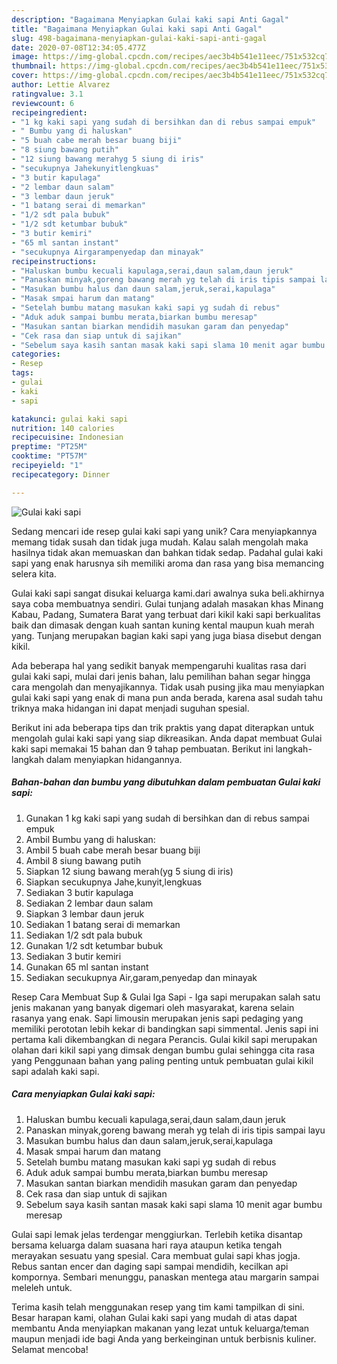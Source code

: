 ```yaml
---
description: "Bagaimana Menyiapkan Gulai kaki sapi Anti Gagal"
title: "Bagaimana Menyiapkan Gulai kaki sapi Anti Gagal"
slug: 498-bagaimana-menyiapkan-gulai-kaki-sapi-anti-gagal
date: 2020-07-08T12:34:05.477Z
image: https://img-global.cpcdn.com/recipes/aec3b4b541e11eec/751x532cq70/gulai-kaki-sapi-foto-resep-utama.jpg
thumbnail: https://img-global.cpcdn.com/recipes/aec3b4b541e11eec/751x532cq70/gulai-kaki-sapi-foto-resep-utama.jpg
cover: https://img-global.cpcdn.com/recipes/aec3b4b541e11eec/751x532cq70/gulai-kaki-sapi-foto-resep-utama.jpg
author: Lettie Alvarez
ratingvalue: 3.1
reviewcount: 6
recipeingredient:
- "1 kg kaki sapi yang sudah di bersihkan dan di rebus sampai empuk"
- " Bumbu yang di haluskan"
- "5 buah cabe merah besar buang biji"
- "8 siung bawang putih"
- "12 siung bawang merahyg 5 siung di iris"
- "secukupnya Jahekunyitlengkuas"
- "3 butir kapulaga"
- "2 lembar daun salam"
- "3 lembar daun jeruk"
- "1 batang serai di memarkan"
- "1/2 sdt pala bubuk"
- "1/2 sdt ketumbar bubuk"
- "3 butir kemiri"
- "65 ml santan instant"
- "secukupnya Airgarampenyedap dan minayak"
recipeinstructions:
- "Haluskan bumbu kecuali kapulaga,serai,daun salam,daun jeruk"
- "Panaskan minyak,goreng bawang merah yg telah di iris tipis sampai layu"
- "Masukan bumbu halus dan daun salam,jeruk,serai,kapulaga"
- "Masak smpai harum dan matang"
- "Setelah bumbu matang masukan kaki sapi yg sudah di rebus"
- "Aduk aduk sampai bumbu merata,biarkan bumbu meresap"
- "Masukan santan biarkan mendidih masukan garam dan penyedap"
- "Cek rasa dan siap untuk di sajikan"
- "Sebelum saya kasih santan masak kaki sapi slama 10 menit agar bumbu meresap"
categories:
- Resep
tags:
- gulai
- kaki
- sapi

katakunci: gulai kaki sapi 
nutrition: 140 calories
recipecuisine: Indonesian
preptime: "PT25M"
cooktime: "PT57M"
recipeyield: "1"
recipecategory: Dinner

---
```



![Gulai kaki sapi](https://img-global.cpcdn.com/recipes/aec3b4b541e11eec/751x532cq70/gulai-kaki-sapi-foto-resep-utama.jpg)

Sedang mencari ide resep gulai kaki sapi yang unik? Cara menyiapkannya memang tidak susah dan tidak juga mudah. Kalau salah mengolah maka hasilnya tidak akan memuaskan dan bahkan tidak sedap. Padahal gulai kaki sapi yang enak harusnya sih memiliki aroma dan rasa yang bisa memancing selera kita.

Gulai kaki sapi sangat disukai keluarga kami.dari awalnya suka beli.akhirnya saya coba membuatnya sendiri. Gulai tunjang adalah masakan khas Minang Kabau, Padang, Sumatera Barat yang terbuat dari kikil kaki sapi berkualitas baik dan dimasak dengan kuah santan kuning kental maupun kuah merah yang. Tunjang merupakan bagian kaki sapi yang juga biasa disebut dengan kikil.

Ada beberapa hal yang sedikit banyak mempengaruhi kualitas rasa dari gulai kaki sapi, mulai dari jenis bahan, lalu pemilihan bahan segar hingga cara mengolah dan menyajikannya. Tidak usah pusing jika mau menyiapkan gulai kaki sapi yang enak di mana pun anda berada, karena asal sudah tahu triknya maka hidangan ini dapat menjadi suguhan spesial.


Berikut ini ada beberapa tips dan trik praktis yang dapat diterapkan untuk mengolah gulai kaki sapi yang siap dikreasikan. Anda dapat membuat Gulai kaki sapi memakai 15 bahan dan 9 tahap pembuatan. Berikut ini langkah-langkah dalam menyiapkan hidangannya.

<!--inarticleads1-->

##### Bahan-bahan dan bumbu yang dibutuhkan dalam pembuatan Gulai kaki sapi:

1. Gunakan 1 kg kaki sapi yang sudah di bersihkan dan di rebus sampai empuk
1. Ambil  Bumbu yang di haluskan:
1. Ambil 5 buah cabe merah besar buang biji
1. Ambil 8 siung bawang putih
1. Siapkan 12 siung bawang merah(yg 5 siung di iris)
1. Siapkan secukupnya Jahe,kunyit,lengkuas
1. Sediakan 3 butir kapulaga
1. Sediakan 2 lembar daun salam
1. Siapkan 3 lembar daun jeruk
1. Sediakan 1 batang serai di memarkan
1. Sediakan 1/2 sdt pala bubuk
1. Gunakan 1/2 sdt ketumbar bubuk
1. Sediakan 3 butir kemiri
1. Gunakan 65 ml santan instant
1. Sediakan secukupnya Air,garam,penyedap dan minayak


Resep Cara Membuat Sup &amp; Gulai Iga Sapi - Iga sapi merupakan salah satu jenis makanan yang banyak digemari oleh masyarakat, karena selain rasanya yang enak. Sapi limousin merupakan jenis sapi pedaging yang memiliki perototan lebih kekar di bandingkan sapi simmental. Jenis sapi ini pertama kali dikembangkan di negara Perancis. Gulai kikil sapi merupakan olahan dari kikil sapi yang dimsak dengan bumbu gulai sehingga cita rasa yang Penggunaan bahan yang paling penting untuk pembuatan gulai kikil sapi adalah kaki sapi. 

<!--inarticleads2-->

##### Cara menyiapkan Gulai kaki sapi:

1. Haluskan bumbu kecuali kapulaga,serai,daun salam,daun jeruk
1. Panaskan minyak,goreng bawang merah yg telah di iris tipis sampai layu
1. Masukan bumbu halus dan daun salam,jeruk,serai,kapulaga
1. Masak smpai harum dan matang
1. Setelah bumbu matang masukan kaki sapi yg sudah di rebus
1. Aduk aduk sampai bumbu merata,biarkan bumbu meresap
1. Masukan santan biarkan mendidih masukan garam dan penyedap
1. Cek rasa dan siap untuk di sajikan
1. Sebelum saya kasih santan masak kaki sapi slama 10 menit agar bumbu meresap


Gulai sapi lemak jelas terdengar menggiurkan. Terlebih ketika disantap bersama keluarga dalam suasana hari raya ataupun ketika tengah merayakan sesuatu yang spesial. Cara membuat gulai sapi khas jogja. Rebus santan encer dan daging sapi sampai mendidih, kecilkan api kompornya. Sembari menunggu, panaskan mentega atau margarin sampai meleleh untuk. 

Terima kasih telah menggunakan resep yang tim kami tampilkan di sini. Besar harapan kami, olahan Gulai kaki sapi yang mudah di atas dapat membantu Anda menyiapkan makanan yang lezat untuk keluarga/teman maupun menjadi ide bagi Anda yang berkeinginan untuk berbisnis kuliner. Selamat mencoba!
